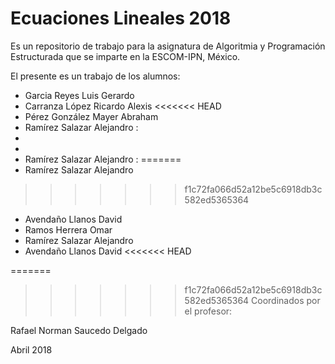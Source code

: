 # Ecuaciones Lineales 2018

Es un repositorio de trabajo para la asignatura de 
Algoritmia y Programación Estructurada 
que se imparte en la ESCOM-IPN, México.

El presente es un trabajo de los alumnos:
* Garcia Reyes Luis Gerardo
* Carranza López Ricardo Alexis
<<<<<<< HEAD
* Pérez González Mayer Abraham 
* Ramírez Salazar Alejandro :
* 
*
* Ramírez Salazar Alejandro : 
=======
* Ramírez Salazar Alejandro 
>>>>>>> f1c72fa066d52a12be5c6918db3c582ed5365364
* Avendaño Llanos David
* Ramos Herrera Omar
* Ramírez Salazar Alejandro 
* Avendaño Llanos David
<<<<<<< HEAD

=======
>>>>>>> f1c72fa066d52a12be5c6918db3c582ed5365364
Coordinados por el profesor:

Rafael Norman Saucedo Delgado

Abril 2018
